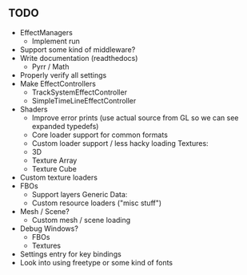 
## TODO

- EffectManagers
  - Implement run
- Support some kind of middleware?
- Write documentation (readthedocs)
  - Pyrr / Math
- Properly verify all settings
- Make EffectControllers
  - TrackSystemEffectController
  - SimpleTimeLineEffectController
- Shaders
  - Improve error prints (use actual source from GL so we can see expanded typedefs)
  - Core loader support for common formats
  - Custom loader support / less hacky loading
Textures:
  - 3D
  - Texture Array
  - Texture Cube
- Custom texture loaders
- FBOs
  - Support layers
Generic Data:
  - Custom resource loaders ("misc stuff")
- Mesh / Scene?
  - Custom mesh / scene loading
- Debug Windows?
  - FBOs
  - Textures
- Settings entry for key bindings
- Look into using freetype or some kind of fonts
